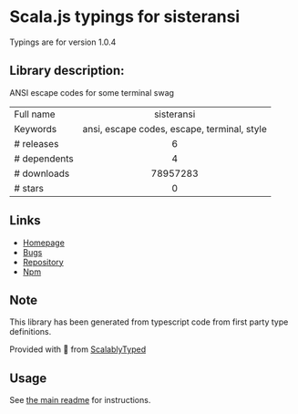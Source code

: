 
# Scala.js typings for sisteransi

Typings are for version 1.0.4

## Library description:
ANSI escape codes for some terminal swag

|                    |                 |
| ------------------ | :-------------: |
| Full name          | sisteransi |
| Keywords           | ansi, escape codes, escape, terminal, style |
| # releases         | 6 |
| # dependents       | 4 |
| # downloads        | 78957283 |
| # stars            | 0 |

## Links
- [Homepage](https://github.com/terkelg/sisteransi#readme)
- [Bugs](https://github.com/terkelg/sisteransi/issues)
- [Repository](https://github.com/terkelg/sisteransi)
- [Npm](https://www.npmjs.com/package/sisteransi)
    


## Note
This library has been generated from typescript code from first party type definitions.

Provided with :purple_heart: from [ScalablyTyped](https://github.com/oyvindberg/ScalablyTyped)

## Usage
See [the main readme](../../readme.md) for instructions.


